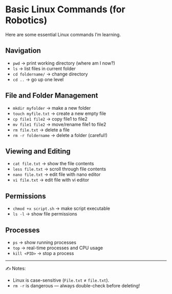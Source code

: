 # Basic Linux Commands (for Robotics)

Here are some essential Linux commands I’m learning.  

## Navigation
- `pwd` → print working directory (where am I now?)
- `ls` → list files in current folder
- `cd foldername/` → change directory
- `cd ..` → go up one level

## File and Folder Management
- `mkdir myfolder` → make a new folder
- `touch myfile.txt` → create a new empty file
- `cp file1 file2` → copy file1 to file2
- `mv file1 file2` → move/rename file1 to file2
- `rm file.txt` → delete a file
- `rm -r foldername` → delete a folder (careful!)

## Viewing and Editing
- `cat file.txt` → show the file contents
- `less file.txt` → scroll through file contents
- `nano file.txt` → edit file with nano editor
- `vi file.txt` → edit file with vi editor

## Permissions
- `chmod +x script.sh` → make script executable
- `ls -l` → show file permissions

## Processes
- `ps` → show running processes
- `top` → real-time processes and CPU usage
- `kill <PID>` → stop a process

---

✍️ Notes:
- Linux is case-sensitive (`File.txt` ≠ `file.txt`).
- `rm -r` is dangerous — always double-check before deleting!
